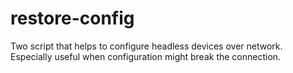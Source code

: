 # restore-config
Two script that helps to configure headless devices over network. Especially useful when configuration might break the connection.
